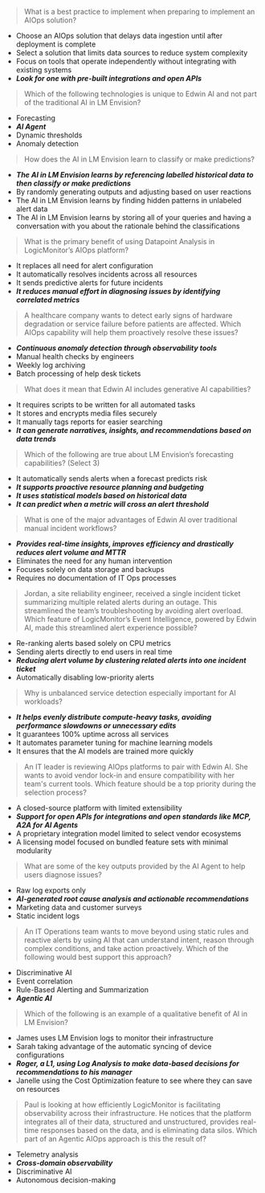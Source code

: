 > What is a best practice to implement when preparing to implement an AIOps solution?
* Choose an AIOps solution that delays data ingestion until after deployment is complete
* Select a solution that limits data sources to reduce system complexity
* Focus on tools that operate independently without integrating with existing systems
* ***Look for one with pre-built integrations and open APIs***

> Which of the following technologies is unique to Edwin AI and not part of the traditional AI in LM Envision?
* Forecasting
* ***AI Agent***
* Dynamic thresholds
* Anomaly detection

> How does the AI in LM Envision learn to classify or make predictions?
* ***The AI in LM Envision learns by referencing labelled historical data to then classify or make predictions***
* By randomly generating outputs and adjusting based on user reactions
* The AI in LM Envision learns by finding hidden patterns in unlabeled alert data
* The AI in LM Envision learns by storing all of your queries and having a conversation with you about the rationale behind the classifications

> What is the primary benefit of using Datapoint Analysis in LogicMonitor’s AIOps platform?
* It replaces all need for alert configuration
* It automatically resolves incidents across all resources
* It sends predictive alerts for future incidents
* ***It reduces manual effort in diagnosing issues by identifying correlated metrics***

> A healthcare company wants to detect early signs of hardware degradation or service failure before patients are affected. Which AIOps capability will help them proactively resolve these issues?
* ***Continuous anomaly detection through observability tools***
* Manual health checks by engineers
* Weekly log archiving
* Batch processing of help desk tickets

> What does it mean that Edwin AI includes generative AI capabilities?
* It requires scripts to be written for all automated tasks
* It stores and encrypts media files securely
* It manually tags reports for easier searching
* ***It can generate narratives, insights, and recommendations based on data trends***

> Which of the following are true about LM Envision’s forecasting capabilities? (Select 3)
* It automatically sends alerts when a forecast predicts risk
* ***It supports proactive resource planning and budgeting***
* ***It uses statistical models based on historical data***
* ***It can predict when a metric will cross an alert threshold***

> What is one of the major advantages of Edwin AI over traditional manual incident workflows?
* ***Provides real-time insights, improves efficiency and drastically reduces alert volume and MTTR***
* Eliminates the need for any human intervention
* Focuses solely on data storage and backups
* Requires no documentation of IT Ops processes

> Jordan, a site reliability engineer, received a single incident ticket summarizing multiple related alerts during an outage. This streamlined the team’s troubleshooting by avoiding alert overload. Which feature of LogicMonitor’s Event Intelligence, powered by Edwin AI, made this streamlined alert experience possible?
* Re-ranking alerts based solely on CPU metrics
* Sending alerts directly to end users in real time
* ***Reducing alert volume by clustering related alerts into one incident ticket***
* Automatically disabling low-priority alerts

> Why is unbalanced service detection especially important for AI workloads?
* ***It helps evenly distribute compute-heavy tasks, avoiding performance slowdowns or unnecessary edits***
* It guarantees 100% uptime across all services
* It automates parameter tuning for machine learning models
* It ensures that the AI models are trained more quickly

> An IT leader is reviewing AIOps platforms to pair with Edwin AI. She wants to avoid vendor lock-in and ensure compatibility with her team's current tools. Which feature should be a top priority during the selection process?
* A closed-source platform with limited extensibility
* ***Support for open APIs for integrations and open standards like MCP, A2A for AI Agents***
* A proprietary integration model limited to select vendor ecosystems
* A licensing model focused on bundled feature sets with minimal modularity

> What are some of the key outputs provided by the AI Agent to help users diagnose issues?
* Raw log exports only
* ***AI-generated root cause analysis and actionable recommendations***
* Marketing data and customer surveys
* Static incident logs

> An IT Operations team wants to move beyond using static rules and reactive alerts by using AI that can understand intent, reason through complex conditions, and take action proactively. Which of the following would best support this approach?
* Discriminative AI
* Event correlation
* Rule-Based Alerting and Summarization
* ***Agentic AI***

> Which of the following is an example of a qualitative benefit of AI in LM Envision?
* James uses LM Envision logs to monitor their infrastructure
* Sarah taking advantage of the automatic syncing of device configurations
* ***Roger, a L1, using Log Analysis to make data-based decisions for recommendations to his manager***
* Janelle using the Cost Optimization feature to see where they can save on resources

> Paul is looking at how efficiently LogicMonitor is facilitating observability across their infrastructure. He notices that the platform integrates all of their data, structured and unstructured, provides real-time responses based on the data, and is eliminating data silos. Which part of an Agentic AIOps approach is this the result of?
* Telemetry analysis
* ***Cross-domain observability***
* Discriminative AI
* Autonomous decision-making
